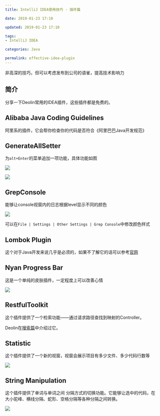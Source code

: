 ```yaml
---
title: IntelliJ IDEA使用技巧 - 插件篇

date: 2019-01-23 17:10

updated: 2019-01-23 17:10

tags:
- IntelliJ IDEA

categories: Java

permalink: effective-idea-plugin
---
```


非高深的技巧，但可以考虑发布到公司的语雀，提高技术影响力



## 简介

分享一下Deolin常用的IDEA插件，这些插件都是免费的。



## Alibaba Java Coding Guidelines

阿里系的插件，它会帮你检查你的代码是否符合《阿里巴巴Java开发规范》



## GenerateAllSetter

为`alt+Enter`的菜单追加一项功能，具体功能如图

![](/images/effective-idea-plugin-01.gif)



![](/images/effective-idea-plugin-02.gif)



## GrepConsole

能够让console视窗内的日志根据level显示不同的颜色

![](/images/effective-idea-plugin-03.png)



可以在`File | Settings | Other Settings | Grep Console`中修改颜色样式



## Lombok Plugin

这个对于Java开发来说几乎是必须的，如果不了解它的话可以参考[官网](https://projectlombok.org/)



## Nyan Progress Bar

这是一个单纯的皮肤插件，一定程度上可以改善心情

![](/images/effective-idea-plugin-04.png)



## RestfulToolkit

这个插件提供了一个检索功能——通过请求路径查找到映射的Controller。

Deolin在[搜索篇](https://spldeolin.com/posts/effective-idea-search/)中介绍过它。



## Statistic

这个插件提供了一个新的视窗，视窗会展示项目有多少文件、多少代码行数等

![](/images/effective-idea-plugin-05.png)



## String Manipulation

这个插件提供了单词与单词之间 分隔方式的切换功能。它能够让选中的代码，在大小驼峰、横线分隔、蛇形、空格分隔等各种分隔之间转换。

![](/images/effective-idea-plugin-06.gif)